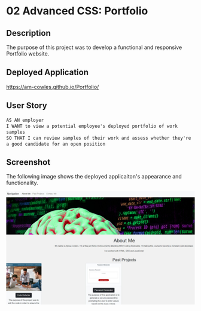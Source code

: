 # 02 Advanced CSS: Portfolio

## Description

The purpose of this project was to develop a functional and responsive Portfolio website.

## Deployed Application

https://am-cowles.github.io/Portfolio/

## User Story

```
AS AN employer
I WANT to view a potential employee's deployed portfolio of work samples
SO THAT I can review samples of their work and assess whether they're a good candidate for an open position
```

## Screenshot

The following image shows the deployed applicaiton's appearance and functionality.

![Inquirer Prompts Code Snippet](images/portfolio-site.jpg)